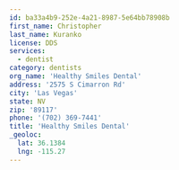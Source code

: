 ```yaml
---
id: ba33a4b9-252e-4a21-8987-5e64bb78908b
first_name: Christopher
last_name: Kuranko
license: DDS
services:
  - dentist
category: dentists
org_name: 'Healthy Smiles Dental'
address: '2575 S Cimarron Rd'
city: 'Las Vegas'
state: NV
zip: '89117'
phone: '(702) 369-7441'
title: 'Healthy Smiles Dental'
_geoloc:
  lat: 36.1384
  lng: -115.27
---
```

